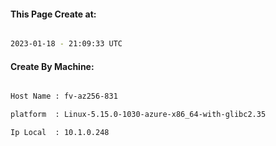 
   
#### This Page Create at:

```bash

2023-01-18 - 21:09:33 UTC

```

#### Create By Machine:

```bash

Host Name : fv-az256-831

platform  : Linux-5.15.0-1030-azure-x86_64-with-glibc2.35

Ip Local  : 10.1.0.248

```

